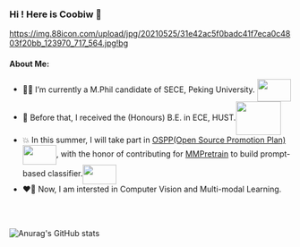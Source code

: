 ### Hi ! Here is Coobiw 👋
https://img.88icon.com/upload/jpg/20210525/31e42ac5f0badc41f7eca0c4803f20bb_123970_717_564.jpg!bg

#### About Me:

- 👨‍🦰 I’m currently a M.Phil candidate of SECE, Peking University. <img src="https://www.pku.edu.cn/pku_logo_red.png" width = "60" height = "40"  align=center />
- 👦 Before that, I received the (Honours) B.E. in ECE, HUST.<img src="https://www.hust.edu.cn/images/logo.svg" width = "80" height = "60"  align=center />
- 💥 In this summer, I will take part in [OSPP(Open Source Promotion Plan)](https://summer-ospp.ac.cn/)<img src="https://summer-ospp.ac.cn/vite.svg" width = "60" height = "35"  align=center />, with the honor of contributing for [MMPretrain](https://github.com/open-mmlab/mmpretrain) to build prompt-based classifier.<img src="https://oss.openmmlab.com/www/community/mm.png" width = "60" height = "35"  align=center />
- ❤️‍🔥 Now, I am intersted in Computer Vision and Multi-modal Learning.

<br />
<br />

![Anurag's GitHub stats](https://github-readme-stats.vercel.app/api?username=Coobiw&show_icons=true&theme=rose)
